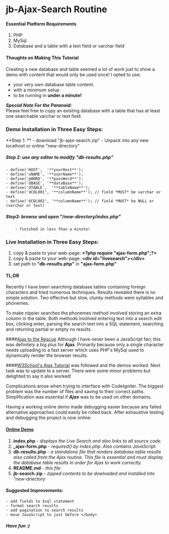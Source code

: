 # jb-Ajax-Search Routine

#### Essential Platform Requirements
1. PHP 
2. MySql
3. Database and a table with a text field or varchar field

#### Thoughts on Making This Tutorial
Creating a new database and table seemed a lot of work just to show a demo with content that would only be used once! I opted to use:  

- your very own database table content. 
- with a minimum setup
- to be running in **under a minute!** 

***Special Note For the Paranoid:***
<br>
      Please feel free to copy an existing database with a table that has at least one searchable varchar or text field. 

### Demo Installation in Three Easy Steps:

**Step 1: **
		- download "jb-ajax-search.zip"
		- Unpack into any new localhost or online "new-directory"

##### Step 2: use any editor to modify "**db-results.php**"
	- define('HOST',  '**yourHost**');
	- define('uNAME', '**userName**');
	- define('pWORD', '**passWord**');  
	- define('dBASE', '**dataBase**'); 
	- define('dTABLE',  '**tableName**'); 
	- define('dCOL001', '**columnName**'); // field *MUST* be varchar or text
	- define('dCOL002', '**columnName**'); // field *MUST* be NULL or (varchar or text)
		

##### Step3: browse and open "/new-directory/index.php" 
		- finished in less than a minute!


### Live Installation in Three Easy Steps:
1.  copy &amp; paste to your web-page:  **&lt;?php require "ajax-form.php";?&gt;**
2.  copy &amp; paste to your web-page:  **&lt;div id="livesearch"&gt;&lt;/div&gt;**
3.  set path to **"db-results.php"**  in **"ajax-form.php"** 


#### TL;DR
Recently I have been searching database tables containing foreign characters and tried numerous techniques. Results revealed there is no simple solution.  Two effective but slow, clunky methods were syllables and phonemes. 

To make nippier searches the phonemes method involved storing an extra column in the table. Both methods involved entering text into a search edit box, clicking enter, parsing the search text into a SQL statement, searching and returning partial or empty no results.

####[Ajax to the Rescue](https://en.wikipedia.org/wiki/Ajax_(programming))
Although I have never been a JavaScript fan; this was definitely a big plus for **Ajax**. Primarily because only a single character needs uploading to a fast server which uses PHP's MySql used to dynamcally render the browser results.

####[W3School's Ajax Tutorial](http://www.w3schools.com/ajax/default.asp)
 was followed and the demos worked. Next task was to update to a server. There were some minor problems but delighted to say it also worked!

Complications arose when trying to interface with CodeIgniter. The biggest problem was the number of files and saving to their correct paths. Simplification was essential if ***Ajax*** was to be used on other domains. 

Having a working online demo made debugging easier because any failed alternative approaches could easily be rolled back. After exhaustive testing and debugging the project is now online:


#### [Online Demo](http://www.johns-jokes.com/downloads/sp-e/jb-ajax-search/?)
1. **index.php**          - *displays the Live Search and also links to all source code.*
2. **_ajax-form.php**     - *required() by index.php. Also contains JavaScript.*
3. **db-results.php**     - *a standalone file that renders database table results also called from the Ajax routine. 
                            This file is essential and must display the database table results 
                            in order for Ajax to work correctly.*
4. **README.md**           - *this file*
5. **jb-search.zip**      - *zipped contents to be dowloaded and installed into "new-driectory*


#### Suggested Improvements:
	- add fields to $sql statement
	- format search results
	- add pagination to search results
	- move JavaScript to just before </body> 


##### Have fun :)



